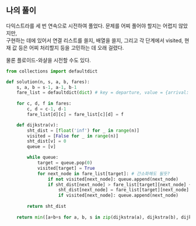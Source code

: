 ## 나의 풀이

다익스트라를 세 번 연속으로 시전하여 풀었다. 문제를 어찌 풀어야 할지는 어렵지 않았지만,  
구현하는 데에 있어서 연결 리스트를 쓸지, 배열을 쓸지, 그리고 각 단계에서 visited, 현재 값 등은 어찌 처리할지 등을 고민하는 데 오래 걸렸다.  

물론 플로이드-와샬을 시전할 수도 있다. 

```python
from collections import defaultdict

def solution(n, s, a, b, fares):
    s, a, b = s-1, a-1, b-1
    fare_list = defaultdict(dict) # key = departure, value = {arrival: fare, ...}
    
    for c, d, f in fares:
        c, d = c-1, d-1
        fare_list[d][c] = fare_list[c][d] = f

    def dijkstra(v):
        sht_dist = [float('inf') for _ in range(n)]
        visited = [False for _ in range(n)]
        sht_dist[v] = 0
        queue = [v]

        while queue:
            target = queue.pop(0)
            visited[target] = True
            for next_node in fare_list[target]: # 간소화해도 될듯?
                if not visited[next_node]: queue.append(next_node)
                if sht_dist[next_node] > fare_list[target][next_node] + sht_dist[target]:
                    sht_dist[next_node] = fare_list[target][next_node] + sht_dist[target]
                    if visited[next_node]: queue.append(next_node)
        
        return sht_dist
    
    return min([a+b+s for a, b, s in zip(dijkstra(a), dijkstra(b), dijkstra(s))])
```

